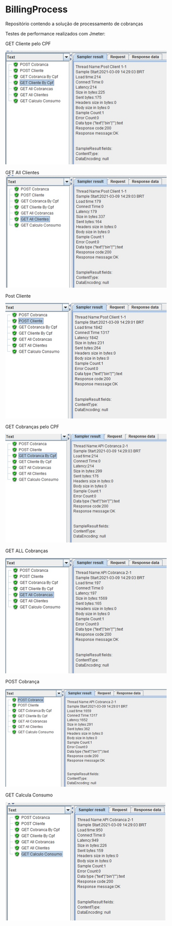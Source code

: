 # BillingProcess

Repositório contendo a solução de processamento de cobranças


Testes de performance realizados com Jmeter:

GET Cliente pelo CPF

![alt text](https://github.com/JeffersonThurck/BillingProcess/blob/main/JmeterResults/clientecpf.jpg?raw=true)


GET All Clientes
![alt text](https://github.com/JeffersonThurck/BillingProcess/blob/main/JmeterResults/allcliente.jpg?raw=true)


Post Cliente

![alt text](https://github.com/JeffersonThurck/BillingProcess/blob/main/JmeterResults/postcliente.jpg?raw=true)


GET Cobranças pelo CPF

![alt text](https://github.com/JeffersonThurck/BillingProcess/blob/main/JmeterResults/cobrancacpf.jpg?raw=true)


GET ALL Cobranças

![alt text](https://github.com/JeffersonThurck/BillingProcess/blob/main/JmeterResults/allcobranca.jpg?raw=true)

POST Cobrança

![alt text](https://github.com/JeffersonThurck/BillingProcess/blob/main/JmeterResults/postcobranca.jpg?raw=true)


GET Calcula Consumo

![alt text](https://github.com/JeffersonThurck/BillingProcess/blob/main/JmeterResults/consumo.jpg?raw=true)



